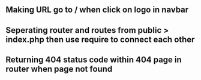 ## Making URL go to / when click on logo in navbar
## Seperating router and routes from public > index.php then use require to connect each other
## Returning 404 status code within 404 page in router when page not found